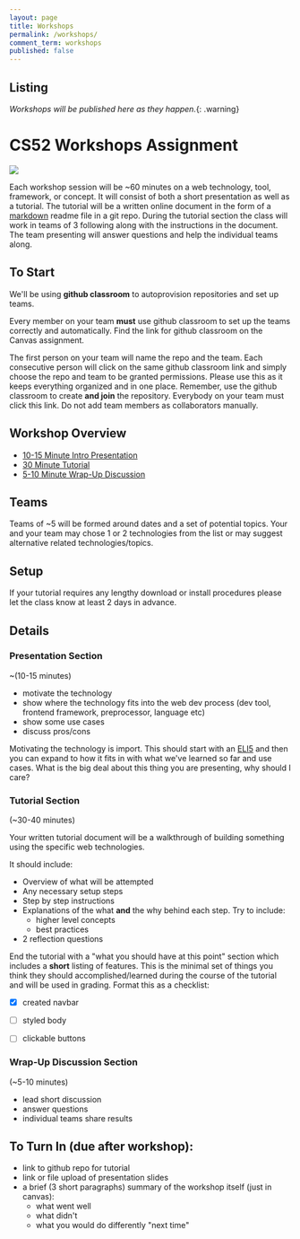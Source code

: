 ```yaml
---
layout: page
title: Workshops
permalink: /workshops/
comment_term: workshops
published: false
---
```


## Listing

*Workshops will be published here as they happen.*{: .warning}

<!-- * 4/5   [design+figma](design) -->
<!-- * 4/11  [CSS Frameworks/Cool Things: Bootstrap, Semantic-UI, Transitions](https://github.com/jgualtieri/bootstrap_workshop) -->
<!-- * 4/13  CSS Frameworks/Cool Things: Bulma, Materialize, Animations [Presentation](https://docs.google.com/presentation/d/1nxKoKmzblLVGPi1yxzilKtdPL57iCjYGF7q2ROwubik/edit#slide=id.p) ,  [Workshop Tutorial](https://github.com/nmoolenijzer/workshop) -->
<!-- * 4/18  static site generators: jekyll, other [Presentation](https://docs.google.com/presentation/d/1gT26ESlzLPcAR72_EDLKcnPr1ao4bX2okirUbTA1bD0/edit#slide=id.p) ,  [Workshop Tutorial](https://github.com/emilyJLin95/jekyll_workshop) -->
<!-- * 4/20  js visualization and canvas: p5js, paperjs, raphael [Presentation](https://docs.google.com/presentation/d/1GMuKCstqOgKdToNW2GuJ_TVZ1dOnR2ks1uhbzmPM5Ik/edit#slide=id.p) ,  [Workshop Tutorial](https://github.com/annieke/viz-workshop) -->
<!-- * 4/25  preprocessors: sass, jade [Presentation](https://docs.google.com/presentation/d/1F1SMgC9e0rtEM4VE3gxO_o_6vYq9eJqPLufXh2JReCY/edit?usp=sharing) ,  [Workshop Tutorial](https://github.com/yeonjaepark/pug-workshop) -->
<!-- * 4/27  preprocessors: typescript, coffeescript, flow [Presentation](https://docs.google.com/presentation/d/1S00Pvf7_EB3_QdpJ7mDHtLoxLLCOGxluenOlfvRbD6A/edit#slide=id.p) ,  [Workshop Tutorial](https://github.com/nathanyu835/preprocessors-workshop) -->
<!-- * 5/2   build systems: grunt, gulp [Presentation](https://docs.google.com/presentation/d/1bndhmvGv3EcAgJXGOmNTsh5mDkpv-nu4uxUk5BmjxMs/edit) ,  [Workshop Tutorial](https://github.com/zchr/gulp-workshop) -->
<!-- * 5/4   alternative stack : flask, django, rails, angular2, vue [Presentation](https://github.com/allisonchuang/altStackWorkshop) ,  [Workshop](https://docs.google.com/presentation/d/1ooqt1j-rbH0_jnxZXAGRjzRmJN1L1ny574J91fYeE7o/edit#slide=id.p) -->
<!-- * 5/9   Deployment: AWS, Azure [Presentation](https://docs.google.com/presentation/d/1l5GNtJR05Hf7ATrKF9J3am2XOgFsrgLsG-KWH8bfFF4/edit?usp=sharing) ,  [Workshop Tutorial](https://github.com/samlee64/linode-workshop) -->
<!-- * 5/11  Deployment: Digital Ocean, Docker [Presentation](https://docs.google.com/presentation/d/1HxYKR5xDpDpusDsldRYi4NpjXRzlE3mqdGOqlVf6h2I/edit?usp=sharing) ,  [Workshop Tutorial](https://github.com/dylansc/deployment_workshop) -->
<!-- * 5/16  Other Platforms: React Native [Presentation](https://docs.google.com/presentation/d/1s_zE38sxebqIB7DlCK0pNKq7A1U_SxJ10gzuNqL8w6A/edit#slide=id.g35f391192_00) ,  [Workshop Tutorial](https://github.com/arinehouse/react-native-workshop) -->
<!-- * 5/18  [Other Platforms: Electron](https://github.com/Pspanky/electron_presentation) -->


<!-- * 6/28 [git map workshop](git) -->
<!-- * 6/30 [bootstrap](https://github.com/dado3212/cs52-workshop-1/tree/gh-pages) -->
<!-- * 7/7 [jekyll & sass](https://github.com/VLuisa/cs52-workshop-2) -->
<!-- * 7/14 [d3, p5, paper.js](https://github.com/virginiacook/workshop3-js-viz) -->
<!-- * 7/26 [redux](redux) -->
<!-- * 8/16 [websockets](websockets) -->



# CS52 Workshops Assignment

![](http://i.giphy.com/eUh8NINbZf9Ys.gif)

Each workshop session will be ~60 minutes on a web technology, tool, framework, or concept. It will consist of both a short presentation as well as a tutorial. The tutorial will be a written online document in the form of a [markdown](https://guides.github.com/features/mastering-markdown/) readme file in a git repo. During the tutorial section the class will work in teams of 3 following along with the instructions in the document. The team presenting will answer questions and help the individual teams along.

## To Start

We'll be using **github classroom** to autoprovision repositories and set up teams.

Every member on your team **must** use github classroom to set up the teams correctly and automatically.  Find the link for github classroom on the Canvas assignment.

The first person on your team will name the repo and the team. Each consecutive person will click on the same github classroom link and simply choose the repo and team to be granted permissions. Please use this as it keeps everything organized and in one place. Remember, use the github classroom to create **and join** the repository. Everybody on your team must click this link. Do not add team members as collaborators manually.

## Workshop Overview

* [10-15 Minute Intro Presentation](#presentation-section)
* [30 Minute Tutorial](#tutorial-section)
* [5-10 Minute Wrap-Up Discussion](#wrap-up-discussion-section)

## Teams

Teams of ~5 will be formed around dates and a set of potential topics. Your and your team may chose 1 or 2 technologies from the list or may suggest alternative related technologies/topics.

## Setup

If your tutorial requires any lengthy download or install procedures please let the class know at least 2 days in advance.

## Details

### Presentation Section

~(10-15 minutes)

* motivate the technology
* show where the technology fits into the web dev process (dev tool, frontend framework, preprocessor, language etc)
* show some use cases
* discuss pros/cons

Motivating the technology is import.  This should start with an [ELI5](https://www.reddit.com/r/explainlikeimfive/) and then you can expand to how it fits in with what we've learned so far and use cases. What is the big deal about this thing you are presenting, why should I care? 

### Tutorial Section

(~30-40 minutes)

Your written tutorial document will be a walkthrough of building something using the specific web technologies.

It should include:

* Overview of what will be attempted
* Any necessary setup steps
* Step by step instructions
* Explanations of the what **and** the why behind each step. Try to include:
  * higher level concepts
  * best practices
* 2 reflection questions

End the tutorial with a "what you should have at this point" section which includes a **short** listing of features. This is the minimal set of things you think they should accomplished/learned during the course of the tutorial and will be used in grading. Format this as a checklist:

- [x] created navbar
- [ ] styled body
- [ ] clickable buttons


### Wrap-Up Discussion Section

(~5-10 minutes)

* lead short discussion
* answer questions
* individual teams share results


## To Turn In (due after workshop):

* link to github repo for tutorial
* link or file upload of presentation slides
* a brief (3 short paragraphs) summary of the workshop itself (just in canvas):
  * what went well
  * what didn't
  * what you would do differently "next time"
